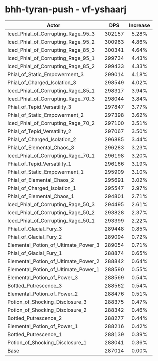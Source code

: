 # bhh-tyran-push - vf-yshaarj
| Actor | DPS | Increase |
|---|:---:|:---:|
|Iced_Phial_of_Corrupting_Rage_95_3|302157|5.28%|
|Iced_Phial_of_Corrupting_Rage_95_2|300963|4.86%|
|Iced_Phial_of_Corrupting_Rage_85_3|300341|4.64%|
|Iced_Phial_of_Corrupting_Rage_95_1|299734|4.43%|
|Iced_Phial_of_Corrupting_Rage_85_2|299433|4.33%|
|Phial_of_Static_Empowerment_3|299014|4.18%|
|Phial_of_Charged_Isolation_3|298549|4.02%|
|Iced_Phial_of_Corrupting_Rage_85_1|298317|3.94%|
|Iced_Phial_of_Corrupting_Rage_70_3|298044|3.84%|
|Phial_of_Tepid_Versatility_3|297847|3.77%|
|Phial_of_Static_Empowerment_2|297398|3.62%|
|Iced_Phial_of_Corrupting_Rage_70_2|297100|3.51%|
|Phial_of_Tepid_Versatility_2|297067|3.50%|
|Phial_of_Charged_Isolation_2|296885|3.44%|
|Phial_of_Elemental_Chaos_3|296283|3.23%|
|Iced_Phial_of_Corrupting_Rage_70_1|296198|3.20%|
|Phial_of_Tepid_Versatility_1|296166|3.19%|
|Phial_of_Static_Empowerment_1|295909|3.10%|
|Phial_of_Elemental_Chaos_2|295691|3.02%|
|Phial_of_Charged_Isolation_1|295547|2.97%|
|Phial_of_Elemental_Chaos_1|294801|2.71%|
|Iced_Phial_of_Corrupting_Rage_50_3|294495|2.61%|
|Iced_Phial_of_Corrupting_Rage_50_2|293828|2.37%|
|Iced_Phial_of_Corrupting_Rage_50_1|293399|2.22%|
|Phial_of_Glacial_Fury_3|289448|0.85%|
|Phial_of_Glacial_Fury_2|289094|0.72%|
|Elemental_Potion_of_Ultimate_Power_3|289054|0.71%|
|Phial_of_Glacial_Fury_1|288874|0.65%|
|Elemental_Potion_of_Ultimate_Power_2|288842|0.64%|
|Elemental_Potion_of_Ultimate_Power_1|288590|0.55%|
|Elemental_Potion_of_Power_3|288569|0.54%|
|Bottled_Putrescence_3|288562|0.54%|
|Elemental_Potion_of_Power_2|288476|0.51%|
|Potion_of_Shocking_Disclosure_3|288375|0.47%|
|Potion_of_Shocking_Disclosure_2|288342|0.46%|
|Bottled_Putrescence_2|288277|0.44%|
|Elemental_Potion_of_Power_1|288216|0.42%|
|Bottled_Putrescence_1|288139|0.39%|
|Potion_of_Shocking_Disclosure_1|288041|0.36%|
|Base|287014|0.00%|

